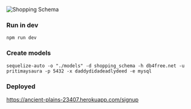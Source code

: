 ![Shopping Schema](https://user-images.githubusercontent.com/8455623/56482314-1ee11f00-64e1-11e9-8f3e-88ecde7448c9.png)


### Run in dev
```
npm run dev
```
### Create models
```
sequelize-auto -o "./models" -d shopping_schema -h db4free.net -u pritimaysaura -p 5432 -x daddydidadeadlydeed -e mysql
```

### Deployed

https://ancient-plains-23407.herokuapp.com/signup

